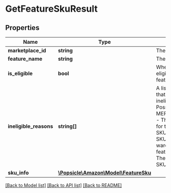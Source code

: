 # GetFeatureSkuResult

## Properties
Name | Type | Description | Notes
------------ | ------------- | ------------- | -------------
**marketplace_id** | **string** | The requested marketplace. | 
**feature_name** | **string** | The name of the feature. | 
**is_eligible** | **bool** | When true, the seller SKU is eligible for the requested feature. | 
**ineligible_reasons** | **string[]** | A list of one or more reasons that the seller SKU is ineligibile for the feature.  Possible values: * MERCHANT_NOT_ENROLLED - The merchant isn&#x27;t enrolled for the feature. * SKU_NOT_ELIGIBLE - The SKU doesn&#x27;t reside in a warehouse that supports the feature. * INVALID_SKU - There is an issue with the SKU provided. | [optional] 
**sku_info** | [**\Popsicle\Amazon\Model\FeatureSku**](FeatureSku.md) |  | [optional] 

[[Back to Model list]](../../README.md#documentation-for-models) [[Back to API list]](../../README.md#documentation-for-api-endpoints) [[Back to README]](../../README.md)

